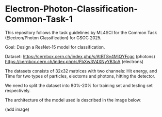 # Electron-Photon-Classification-Common-Task-1

This repository follows the task guidelines by ML4SCI for the Common Task (Electron/Photon Classification) for GSOC 2025.

Goal: Design a ResNet-15 model for classification.

Dataset: 
https://cernbox.cern.ch/index.php/s/AtBT8y4MiQYFcgc (photons)
https://cernbox.cern.ch/index.php/s/FbXw3V4XNyYB3oA (electrons)

The datasets consists of 32x32 matrices with two channels: Hit energy, and Time for two types of particles, electorns and photons, hitting the detector.

We need to split the dataset into 80%-20% for training set and testing set respectively.

The architecture of the model used is described in the image below:

(add image)

